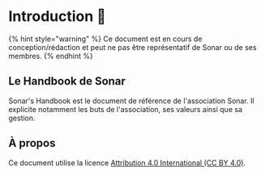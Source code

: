 # Introduction 🐋

{% hint style="warning" %}
Ce document est en cours de conception/rédaction et peut ne pas être représentatif de Sonar ou de ses membres.
{% endhint %}

## Le Handbook de Sonar

Sonar's Handbook est le document de référence de l'association Sonar. Il explicite notamment les buts de l'association, ses valeurs ainsi que sa gestion.

## À propos

Ce document utilise la licence [Attribution 4.0 International \(CC BY 4.0\)](https://creativecommons.org/licenses/by/4.0/deed.fr).

